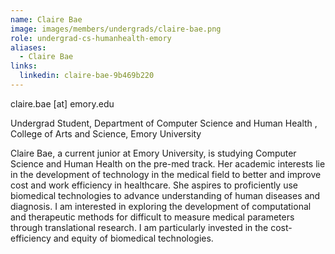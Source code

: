 ```yaml
---
name: Claire Bae
image: images/members/undergrads/claire-bae.png
role: undergrad-cs-humanhealth-emory
aliases:
  - Claire Bae
links:
  linkedin: claire-bae-9b469b220
---
```


claire.bae [at] emory.edu

Undergrad Student, Department of Computer Science and Human Health , College of Arts and Science, Emory University

Claire Bae, a current junior at Emory University, is studying Computer Science and Human Health on the pre-med track. Her academic interests lie in the development of technology in the medical field to better and improve cost and work efficiency in healthcare. She aspires to proficiently use biomedical technologies to advance understanding of human diseases and diagnosis. I am interested in exploring the development of computational and therapeutic methods for difficult to measure medical parameters through translational research. I am particularly invested in the cost-efficiency and equity of biomedical technologies.